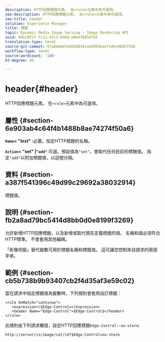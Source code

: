 ```yaml
---
description: HTTP回應標題元素。 在<rule>元素中為可選項。
seo-description: HTTP回應標題元素。 在<rule>元素中為可選項。
seo-title: header
solution: Experience Manager
title: 標題
topic: Dynamic Media Image Serving - Image Rendering API
uuid: 89ec0f27-fc12-47c2-b9dd-e0ee768587b5
translation-type: tm+mt
source-git-commit: 97a84e8e7edd3d834ca42069eae7c09c00d57938
workflow-type: tm+mt
source-wordcount: '146'
ht-degree: 4%

---
```



# header{#header}

HTTP回應標題元素。 在`<rule>`元素中為可選項。

## 屬性 {#section-6e903ab4c64f4b1488b8ae74274f50a6}

**`Name`= &quot;*text*&quot;** :必要。指定HTTP標題的名稱。

**`Action`= &quot;set&quot; |`"add"`**:可選。預設值為`"set"`，會取代任何目前的標題值。 指定`"add"`以附加標題值，以逗號分隔。

## 資料 {#section-a387f541396c49d99c29692a38032914}

標題值。

## 說明 {#section-fb2a8ad79bc5414d8bb0d0e8199f3269}

允許新增HTTP回應標題，以及新增或取代預先定義標題的值。 名稱和值必須符合HTTP標準。 不會套用其他編碼。

「影像伺服」替代變數可用於標題名稱和標題值。 這可讓您控制來自請求的兩個字串。

## 範例 {#section-cb5b738b9b93407cb2f4d35af3e59c02}

當在請求中指定標題值為變數時，下列規則會套用自訂標題：

```
<rule OnMatch="continue">
   <expression>\$Edge-Control=</expression>
   <header Name="Edge-Control">$Edge-Control$</header>
</rule>
```

此規則由下列請求觸發，設定HTTP回應標題`Edge-Control::no-store`:

`http://server/is/image/cat/id?$Edge-Control=no-store`
